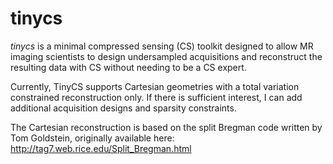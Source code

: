 
# tinycs

*tinycs* is a minimal compressed sensing (CS) toolkit designed
to allow MR imaging scientists to design undersampled
acquisitions and reconstruct the resulting data with CS without
needing to be a CS expert.

Currently, TinyCS supports Cartesian geometries with a total
variation constrained reconstruction only.  If there is
sufficient interest, I can add additional acquisition designs
and sparsity constraints.

The Cartesian reconstruction is based on the split Bregman
code written by Tom Goldstein, originally available here:
<http://tag7.web.rice.edu/Split_Bregman.html>

